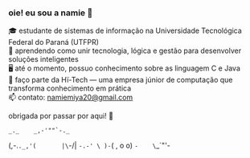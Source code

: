 ### oie! eu sou a namie 👋

🎓 estudante de sistemas de informação na Universidade Tecnológica Federal do Paraná (UTFPR) <br>
🌱 aprendendo como unir tecnologia, lógica e gestão para desenvolver soluções inteligentes <br>
🖥️ até o momento, possuo conhecimento sobre as linguagem C e Java <br>
🌟 faço parte da Hï-Tech — uma empresa júnior de computação que transforma conhecimento em prática <br>
📫 contato: [namiemiya20@gmail.com](mailto:namiemiya20@gmail.com)<br>

  obrigada por passar por aqui! 🍜
  
    _._    _,-'""`-._
   (,-.`._,'(       |\`-/|
       `-.-' \ )-`( , o o)
             `-    \`_`"'-

